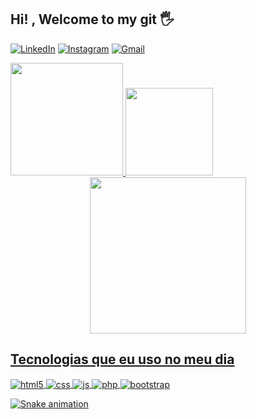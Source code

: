 ## Hi! , Welcome to my git 🖐️

[![LinkedIn](https://img.shields.io/badge/LinkedIn-0077B5?style=for-the-badge&logo=linkedin&logoColor=white)](https://www.linkedin.com/in/fernando-andrade-3a966347/)
[![Instagram](https://img.shields.io/badge/Instagram-E4405F?style=for-the-badge&logo=instagram&logoColor=white)](https://www.instagram.com/_13fernando)
[![Gmail](https://img.shields.io/badge/Gmail-D14836?style=for-the-badge&logo=gmail&logoColor=white)](cdd.fernandoandrade@gmail.com)

 <div>
   <a href="https://github.com/cddfernando/cddfernando">
   <img height="180em" src="https://github-readme-stats.vercel.app/api?username=cddfernando&show_icons=true&theme=tokyonight&include_all_commits=true&count_private=true"/>
<img height="140em" src="https://github-readme-stats.vercel.app/api/top-langs/?username=cddfernando&layout=compact&langs_count=6&theme=tokyonight"/>
</div>

<div align="center" >
<img src="https://github.com/cddfernando/cddfernando/assets/102773017/e8034b9b-be96-4854-973c-93568353bfcd" width="250px" />
</div>
  

## Tecnologias que eu uso no meu dia
<div style="display: inline_block">
  <img align="center" alt="html5" src="https://img.shields.io/badge/HTML5-E34F26?style=for-the-badge&logo=html5&logoColor=white" />
  <img align="center" alt="css" src="https://img.shields.io/badge/CSS3-1572B6?style=for-the-badge&logo=css3&logoColor=white" />
  <img align="center" alt="js" src="https://img.shields.io/badge/JavaScript-F7DF1E?style=for-the-badge&logo=javascript&logoColor=black" />
<img align="center" alt="php" src="https://img.shields.io/badge/php-%23777BB4.svg?style=for-the-badge&logo=php&logoColor=white" />
  <img align="center" alt="bootstrap" src="https://img.shields.io/badge/bootstrap-%238511FA.svg?style=for-the-badge&logo=bootstrap&logoColor=white" />
 
 ![Snake animation](https://github.com/cddfernando/blob/output/github-contribution-grid-snake.svg)
</div><br/>
